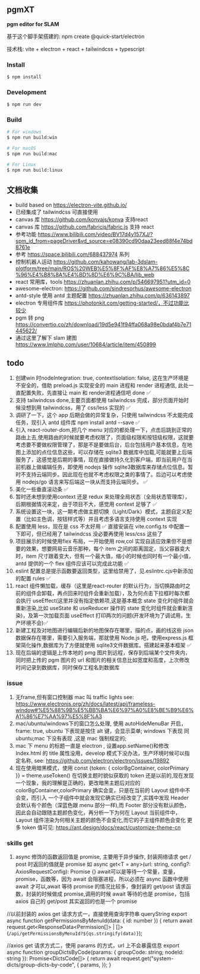 ## pgmXT

**pgm editor for SLAM**

基于这个脚手架搭建的: npm create @quick-start/electron

技术栈: vite + electron + react + tailwindcss + typescript


### Install

```bash
$ npm install
```

### Development

```bash
$ npm run dev
```

### Build

```bash
# For windows
$ npm run build:win

# For macOS
$ npm run build:mac

# For Linux
$ npm run build:linux
```

## 文档收集
- build based on https://electron-vite.github.io/
- 已经集成了 tailwindcss 可直接使用
- canvas 库 https://github.com/konvajs/konva 支持react
- canvas 库  https://github.com/fabricjs/fabric.js 支持 react
- 参考功能 https://www.bilibili.com/video/BV17d4y157XJ/?spm_id_from=pageDriver&vd_source=e08390cd90daa23eed88f4e74bd8761e
- 参考 https://space.bilibili.com/688437974 系列
- 控制机器人运动  https://github.com/kahowang/lab-3dslam-plotform/tree/main/ROS%20WEB%E5%8F%AF%E8%A7%86%E5%8C%96%E4%B8%8A%E4%BD%8D%E6%9C%BA/lib_web
- react 常用库，tools https://zhuanlan.zhihu.com/p/546697951?utm_id=0
- awesome-electron: https://github.com/sindresorhus/awesome-electron
- antd-style 使用 antd 主题配置 https://zhuanlan.zhihu.com/p/636143897
- electron 专用组件库 https://photonkit.com/getting-started/，不过功能比较少
- pgm 转 png  https://convertio.co/zh/download/19d5e941f94ffa068a98e0bdaf4b7e71445622/
- 通过这里了解下 slam 建图 https://www.lmlphp.com/user/10684/article/item/450899

## todo

1. 创建win 时nodeIntegration: true, contextIsolation: false, 这在生产环境是不安全的，借助 preload.js 实现安全的 main 进程和 render 进程通信, 此处一直配置失败，先直接让 main 和 render进程通信吧 done ✅
2. 支持 tailwindcss done,主要页面都使用 tailwindcss 完成，部分页面开始时候没想到用 tailwindcss，用了 css/less 实现的 ✅
3. 调研了一下，这个 app 后期会做的异常复杂，只使用 tailwindcss 不太能完成任务，现引入 antd 组件库 npm install antd --save ✅
4. 引入 react-router-dom,把几个 menu 对应的都处理一下，点击后跳到正常的路由上去,使用路由的时候就要考虑权限了，页面级权限和按钮级权限，这就要考虑要不要做权限管理了，那是不是要做后台，后台包括用户基本信息，在地图上添加的点位信息这些，可以存储在 sqlite3 数据库中加载,可能就要上后端服务了，这感觉是后期的事情，现在直接做持久化到客户端，即当前用户在当前机器上做编辑任务，即使用 nodejs 操作 sqlite3数据库来存储点位信息。暂时不支持云端同步。因此现在也就不考虑权限之类的事情了。后边可以考虑使用 nodejs/go 语言来写后端这一块从而支持云端同步。 ✅
5. 美化一些垂直滚动条 ✅
6. 暂时还未想到使用context 还是 redux 来处理全局状态（全局状态管理库），后期根据情况来定，由于项目不大，感觉用 context 足够了 ✅
7. 系统设置这一块，这一期考虑做主题切换（Light/Dark）模式，主题自定义配置（比如主色调，按钮样式等）并且考虑多语言支持使用 context 实现
8. 配置使用 less，现在是 css 不太好用 ✅ 直接安装在 vite.config.ts 中配置一下即可，但已经用了 tailwindcss 没必要再使用 less/css 这些了
9. 项目展示的时候使用flex 布局，一开始使用 row,col 实现自适应效果但不是想要的效果，想要网易云音乐那种，每个 item 之间的距离固定，当父容器变大时，item 尺寸跟着变大，但有一个最大值，缩小的时候也同时有一个最小值，antd 提供的一个 flex 组件应该可以完成此功能  ✅
10. eslint 配置总是提示函数要返回类型，这里给禁用了，见.eslintrc.cjs中新添加的配置 rules ✅
11. react 组件懒加载，缓存（这里是react-router 的默认行为，当切换路由时之前的组件会卸载，再点回来时组件会重新加载），及为何点击下拉框时每次都会执行 useEffect(这里并没有指定依赖项,这是基本概念 state 变化时组件就会重新渲染,比如 useState 和 useReducer 操作的 state 变化时组件就会重新渲染)，及第一次加载页面 useEffect 打印两次的问题(开发环境为了调试用，生产环境不会)✅
12. 新建工程及对地图进行编辑后新的地图保存在哪里，描的点，画的线这些 json 数据保存在哪里，需要引入服务端，那就使用 Node.js 吧，使用express.js 框架简化操作,数据库为了方便就使用 sqlite3文件数据库。搭建起来基本框架 ✅
13. 现在后端的逻辑是上传本地的 pmg 图片到远程，保存到后端某个文件夹内，同时把上传的 pgm 图片的 url 和图片的相关信息比如宽度和高度，上次修改时间记录到数据库，同时保存工程名到数据库


### issue
1. 无frame,但有窗口控制器 mac 叫 traffic lights see: https://www.electronjs.org/zh/docs/latest/api/frameless-window#%E5%88%9B%E5%BB%BA%E6%97%A0%E8%BE%B9%E6%A1%86%E7%AA%97%E5%8F%A3
2. mac/ubuntu/windows下的窗口怎么处理, 使用 autoHideMenuBar 开启，frame: true, ubuntu 下表现是按住 alt 键，会显示菜单; windows 下表现 同 ubuntu;mac 下没有表现 ,这是 mac 强制规定的;
3. mac 下 menu 的标题一直是 electron , 设置app.setName()和修改 Index.html 的 title 属性没用，develop 模式下没办法，生产环境时候可以指定名称, see:  https://github.com/electron/electron/issues/19892
4. 现在使用暗黑模式，使用 const {token: { colorBgContainer, colorPrimary }} = theme.useToken() 在切换主题时貌似获取的 token 还是以前的,现在发现一个现象，我的理解是正确的，更改暗黑主题后对应的 colorBgContainer,colorPrimary 确实会变，只是在当前的 Layout 组件中不会变，而引入 一个子组件中就会发现它确实已经改变了,实践中发现 Header 会默认有个颜色（深蓝色跟 menu 部分一样),而 Footer 部分没有默认颜色，因此会自动跟随主题颜色变化，再分析一下为何在 Layout 当前组件中，Layout 组件渲染为何相关主题的颜色不会变化,而它的子主组件颜色会变化
更多 token 值可见:  https://ant.design/docs/react/customize-theme-cn


### skills get
1. async 修饰的函数返回值是 promise, 主要用于异步操作, 封装网络请求 get / post 时返回的值就是 promise
如 async get<T = any>(url: string, config?: AxiosRequestConfig): Promise<T> {}
await可以是等待一个常量，变量，promise，函数等，因为 await 会阻塞进程，所以必须在 async 函数中使用 await 才可以,await 等待 promise 的情况比较多，像封装的 get/post 请求函数，封装的时候做成 promise,调用的时候 await 等待的也是 promise，包括 axios 自己的 get/post 其实返回的也是一个 promise

//以前封装的 axios get 请求方式一，直接使用查询字符串 queryString
export async function getPermissionsByMenuId(data: { id: number }) {
  return await request.get<ResponseData<Permission[]> | []>(`/api/getPermissionsByMenuId?${qs.stringify(data)}`);

//axios get 请求方式二，使用 params 的方式，url 上不会暴露信息
export async function groupDictsByCode(params: { groupCode: string; nodeId: string }): Promise<DictsCode[]> {
  return await request.get("system-dicts/group-dicts-by-code", {
    params,
  });
}  